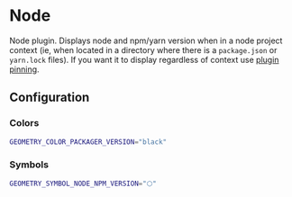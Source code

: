 # Node

Node plugin. Displays node and npm/yarn version when in a node project context (ie, when located in a directory where there is a `package.json` or `yarn.lock` files). If you want it to display regardless of context use [plugin pinning](https://github.com/geometry-zsh/geometry/tree/master/plugins#pinning).

## Configuration

### Colors

```sh
GEOMETRY_COLOR_PACKAGER_VERSION="black"
```


### Symbols

```sh
GEOMETRY_SYMBOL_NODE_NPM_VERSION="⬡"
```

